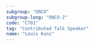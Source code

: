 ```yaml
---
subgroup: "ONCO"
subgroup-long: "ONCO-2"
code: "CT01"
tag: "Contributed Talk Speaker"
name: "Louis Kunz"
---
```

